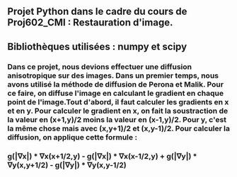 ## Projet Python dans le cadre du cours de Proj602_CMI : Restauration d'image.
## Bibliothèques utilisées : numpy et scipy
### Dans ce projet, nous devions effectuer une diffusion anisotropique sur des images. Dans un premier temps, nous avons utilisé la méthode de diffusion de Perona et Malik. Pour ce faire, on diffuse l'image en calculant le gradient en chaque point de l'image.Tout d'abord, il faut calculer les gradients en x et en y. Pour calculer le gradient en x, on fait la soustraction de la valeur en (x+1,y)/2 moins la valeur en (x-1,y)/2. Pour y, c'est la même chose mais avec (x,y+1)/2 et (x,y-1)/2. Pour calculer la diffusion, on applique cette formule :
### g(|∇x|) * ∇x(x+1/2,y) - g(|∇x|) * ∇x(x-1/2,y) + g(|∇y|) * ∇y(x,y+1/2) - g(|∇y|) * ∇y(x,y-1/2)
